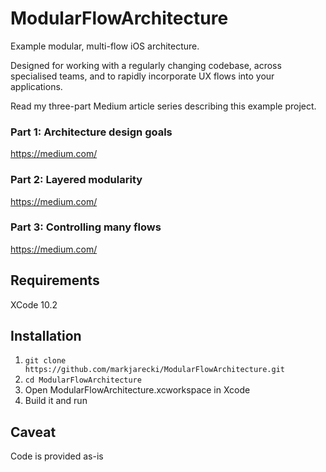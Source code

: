 # ModularFlowArchitecture
Example modular, multi-flow iOS architecture.

Designed for working with a regularly changing codebase, across specialised teams, and to rapidly incorporate UX flows into your applications.

Read my three-part Medium article series describing this example project. 

### Part 1: Architecture design goals
https://medium.com/

### Part 2: Layered modularity
https://medium.com/

### Part 3: Controlling many flows
https://medium.com/

## Requirements

XCode 10.2

## Installation

1. `git clone https://github.com/markjarecki/ModularFlowArchitecture.git`
2. `cd ModularFlowArchitecture`
3. Open ModularFlowArchitecture.xcworkspace in Xcode
4. Build it and run

## Caveat

Code is provided as-is
